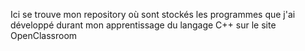 Ici se trouve mon repository où sont stockés les programmes que j'ai développé durant mon apprentissage du langage C++ sur le site OpenClassroom
